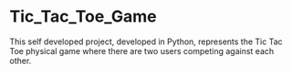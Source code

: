 # Tic_Tac_Toe_Game
This self developed project, developed in Python, represents the Tic Tac Toe physical game where there are two users competing against each other.
